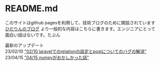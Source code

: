 # README.md
このサイトはgithub pagesを利用して、技術ブログのために開設されています  
[ひだりんのブログ](http://siniorsns.php.xdomain.jp/index.php) より一般的な内容はこちらに書きます。エンジニアにとって面白い話はないです。たぶん

最新のアップデート  
23/02/10 ["02/10 laravelでのrelationの設定とpostについてのバグの解消"](23/23_02_10.md)  
23/04/15 ["04/15 numpyがおかしかった話"](23/23_04_15.md)
